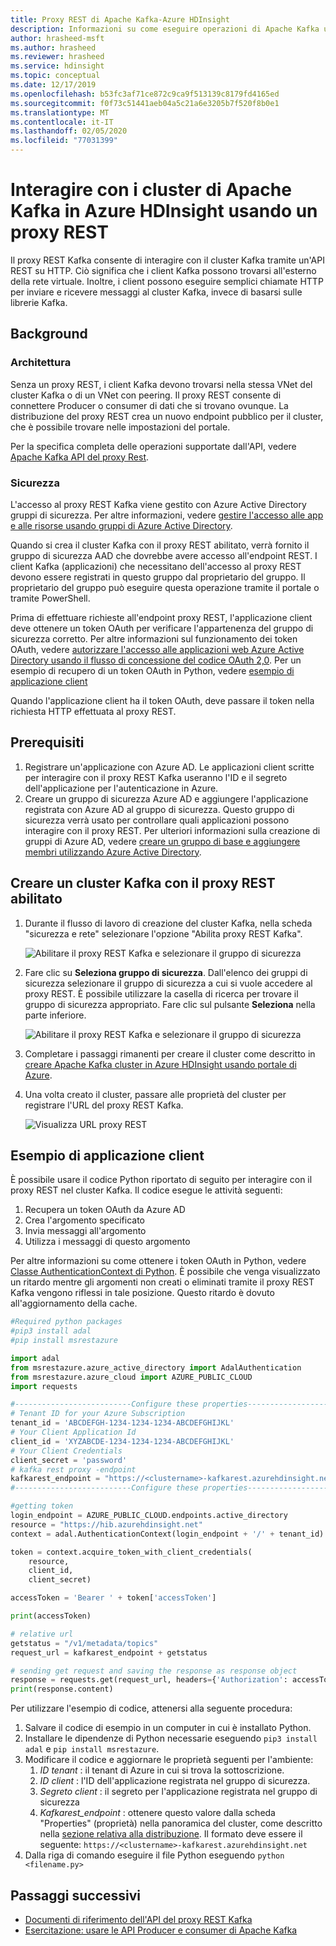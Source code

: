 ```yaml
---
title: Proxy REST di Apache Kafka-Azure HDInsight
description: Informazioni su come eseguire operazioni di Apache Kafka usando un proxy REST Kafka in Azure HDInsight.
author: hrasheed-msft
ms.author: hrasheed
ms.reviewer: hrasheed
ms.service: hdinsight
ms.topic: conceptual
ms.date: 12/17/2019
ms.openlocfilehash: b53fc3af71ce872c9ca9f513139c8179fd4165ed
ms.sourcegitcommit: f0f73c51441aeb04a5c21a6e3205b7f520f8b0e1
ms.translationtype: MT
ms.contentlocale: it-IT
ms.lasthandoff: 02/05/2020
ms.locfileid: "77031399"
---
```

# <a name="interact-with-apache-kafka-clusters-in-azure-hdinsight-using-a-rest-proxy"></a>Interagire con i cluster di Apache Kafka in Azure HDInsight usando un proxy REST

Il proxy REST Kafka consente di interagire con il cluster Kafka tramite un'API REST su HTTP. Ciò significa che i client Kafka possono trovarsi all'esterno della rete virtuale. Inoltre, i client possono eseguire semplici chiamate HTTP per inviare e ricevere messaggi al cluster Kafka, invece di basarsi sulle librerie Kafka.  

## <a name="background"></a>Background

### <a name="architecture"></a>Architettura

Senza un proxy REST, i client Kafka devono trovarsi nella stessa VNet del cluster Kafka o di un VNet con peering. Il proxy REST consente di connettere Producer o consumer di dati che si trovano ovunque. La distribuzione del proxy REST crea un nuovo endpoint pubblico per il cluster, che è possibile trovare nelle impostazioni del portale.

Per la specifica completa delle operazioni supportate dall'API, vedere [Apache Kafka API del proxy Rest](https://docs.microsoft.com/rest/api/hdinsight-kafka-rest-proxy).

### <a name="security"></a>Sicurezza

L'accesso al proxy REST Kafka viene gestito con Azure Active Directory gruppi di sicurezza. Per altre informazioni, vedere [gestire l'accesso alle app e alle risorse usando gruppi di Azure Active Directory](https://docs.microsoft.com/azure/active-directory/fundamentals/active-directory-manage-groups).

Quando si crea il cluster Kafka con il proxy REST abilitato, verrà fornito il gruppo di sicurezza AAD che dovrebbe avere accesso all'endpoint REST. I client Kafka (applicazioni) che necessitano dell'accesso al proxy REST devono essere registrati in questo gruppo dal proprietario del gruppo. Il proprietario del gruppo può eseguire questa operazione tramite il portale o tramite PowerShell.

Prima di effettuare richieste all'endpoint proxy REST, l'applicazione client deve ottenere un token OAuth per verificare l'appartenenza del gruppo di sicurezza corretto. Per altre informazioni sul funzionamento dei token OAuth, vedere [autorizzare l'accesso alle applicazioni web Azure Active Directory usando il flusso di concessione del codice OAuth 2,0](../../active-directory/develop/v1-protocols-oauth-code.md). Per un esempio di recupero di un token OAuth in Python, vedere [esempio di applicazione client](#client-application-sample)

Quando l'applicazione client ha il token OAuth, deve passare il token nella richiesta HTTP effettuata al proxy REST.

## <a name="prerequisites"></a>Prerequisiti

1. Registrare un'applicazione con Azure AD. Le applicazioni client scritte per interagire con il proxy REST Kafka useranno l'ID e il segreto dell'applicazione per l'autenticazione in Azure.
1. Creare un gruppo di sicurezza Azure AD e aggiungere l'applicazione registrata con Azure AD al gruppo di sicurezza. Questo gruppo di sicurezza verrà usato per controllare quali applicazioni possono interagire con il proxy REST. Per ulteriori informazioni sulla creazione di gruppi di Azure AD, vedere [creare un gruppo di base e aggiungere membri utilizzando Azure Active Directory](../../active-directory/fundamentals/active-directory-groups-create-azure-portal.md).

## <a name="create-a-kafka-cluster-with-rest-proxy-enabled"></a>Creare un cluster Kafka con il proxy REST abilitato

1. Durante il flusso di lavoro di creazione del cluster Kafka, nella scheda "sicurezza e rete" selezionare l'opzione "Abilita proxy REST Kafka".

     ![Abilitare il proxy REST Kafka e selezionare il gruppo di sicurezza](./media/rest-proxy/azure-portal-cluster-security-networking-kafka-rest.png)

1. Fare clic su **Seleziona gruppo di sicurezza**. Dall'elenco dei gruppi di sicurezza selezionare il gruppo di sicurezza a cui si vuole accedere al proxy REST. È possibile utilizzare la casella di ricerca per trovare il gruppo di sicurezza appropriato. Fare clic sul pulsante **Seleziona** nella parte inferiore.

     ![Abilitare il proxy REST Kafka e selezionare il gruppo di sicurezza](./media/rest-proxy/azure-portal-cluster-security-networking-kafka-rest2.png)

1. Completare i passaggi rimanenti per creare il cluster come descritto in [creare Apache Kafka cluster in Azure HDInsight usando portale di Azure](https://docs.microsoft.com/azure/hdinsight/kafka/apache-kafka-get-started).

1. Una volta creato il cluster, passare alle proprietà del cluster per registrare l'URL del proxy REST Kafka.

     ![Visualizza URL proxy REST](./media/rest-proxy/apache-kafka-rest-proxy-view-proxy-url.png)

## <a name="client-application-sample"></a>Esempio di applicazione client

È possibile usare il codice Python riportato di seguito per interagire con il proxy REST nel cluster Kafka. Il codice esegue le attività seguenti:

1. Recupera un token OAuth da Azure AD
1. Crea l'argomento specificato
1. Invia messaggi all'argomento
1. Utilizza i messaggi di questo argomento

Per altre informazioni su come ottenere i token OAuth in Python, vedere [Classe AuthenticationContext di Python](https://docs.microsoft.com/python/api/adal/adal.authentication_context.authenticationcontext?view=azure-python). È possibile che venga visualizzato un ritardo mentre gli argomenti non creati o eliminati tramite il proxy REST Kafka vengono riflessi in tale posizione. Questo ritardo è dovuto all'aggiornamento della cache.

```python
#Required python packages
#pip3 install adal
#pip install msrestazure

import adal
from msrestazure.azure_active_directory import AdalAuthentication
from msrestazure.azure_cloud import AZURE_PUBLIC_CLOUD
import requests

#--------------------------Configure these properties-------------------------------#
# Tenant ID for your Azure Subscription
tenant_id = 'ABCDEFGH-1234-1234-1234-ABCDEFGHIJKL'
# Your Client Application Id
client_id = 'XYZABCDE-1234-1234-1234-ABCDEFGHIJKL'
# Your Client Credentials
client_secret = 'password'
# kafka rest proxy -endpoint
kafkarest_endpoint = "https://<clustername>-kafkarest.azurehdinsight.net"
#--------------------------Configure these properties-------------------------------#

#getting token
login_endpoint = AZURE_PUBLIC_CLOUD.endpoints.active_directory
resource = "https://hib.azurehdinsight.net"
context = adal.AuthenticationContext(login_endpoint + '/' + tenant_id)

token = context.acquire_token_with_client_credentials(
    resource,
    client_id,
    client_secret)

accessToken = 'Bearer ' + token['accessToken']

print(accessToken)

# relative url
getstatus = "/v1/metadata/topics"
request_url = kafkarest_endpoint + getstatus

# sending get request and saving the response as response object
response = requests.get(request_url, headers={'Authorization': accessToken})
print(response.content)
```

Per utilizzare l'esempio di codice, attenersi alla seguente procedura:

1. Salvare il codice di esempio in un computer in cui è installato Python.
1. Installare le dipendenze di Python necessarie eseguendo `pip3 install adal` e `pip install msrestazure`.
1. Modificare il codice e aggiornare le proprietà seguenti per l'ambiente:
    1.  *ID tenant* : il tenant di Azure in cui si trova la sottoscrizione.
    1.  *ID client* : l'ID dell'applicazione registrata nel gruppo di sicurezza.
    1.  *Segreto client* : il segreto per l'applicazione registrata nel gruppo di sicurezza
    1.  *Kafkarest_endpoint* : ottenere questo valore dalla scheda "Properties" (proprietà) nella panoramica del cluster, come descritto nella [sezione relativa alla distribuzione](#create-a-kafka-cluster-with-rest-proxy-enabled). Il formato deve essere il seguente: `https://<clustername>-kafkarest.azurehdinsight.net`
3. Dalla riga di comando eseguire il file Python eseguendo `python <filename.py>`

## <a name="next-steps"></a>Passaggi successivi

* [Documenti di riferimento dell'API del proxy REST Kafka](https://docs.microsoft.com/rest/api/hdinsight-kafka-rest-proxy/)
* [Esercitazione: usare le API Producer e consumer di Apache Kafka](apache-kafka-producer-consumer-api.md)